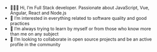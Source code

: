 - 👨🏻‍💻 Hi, I’m Full Stack developer. Passionate about JavaScript, Vue, Angular, React and Node.js
- 👀 I’m interested in everything related to software quality and good practices
- 🌱 I’m always trying to learn by myself or from those who know more than me on any subject
- 💞️ I’m looking to collaborate in open source projects and be an active profile in the community

<!---
AdrianSaRo/AdrianSaRo is a ✨ special ✨ repository because its `README.md` (this file) appears on your GitHub profile.
You can click the Preview link to take a look at your changes.
--->
